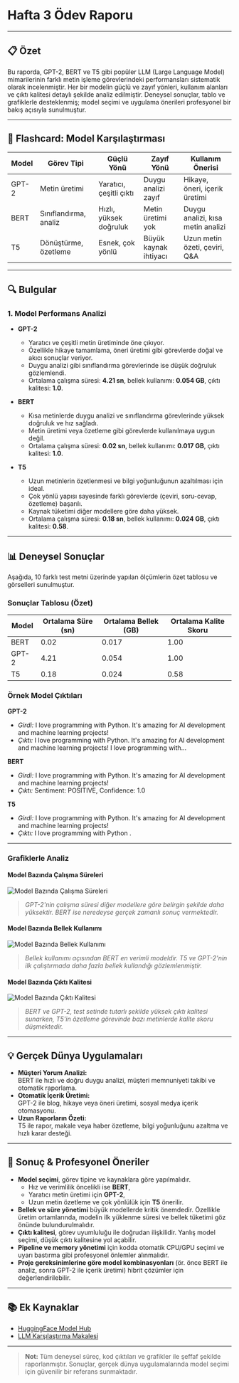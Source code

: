 # Hafta 3 Ödev Raporu

---

## 📋 Özet

Bu raporda, GPT-2, BERT ve T5 gibi popüler LLM (Large Language Model) mimarilerinin farklı metin işleme görevlerindeki performansları sistematik olarak incelenmiştir. Her bir modelin güçlü ve zayıf yönleri, kullanım alanları ve çıktı kalitesi detaylı şekilde analiz edilmiştir. Deneysel sonuçlar, tablo ve grafiklerle desteklenmiş; model seçimi ve uygulama önerileri profesyonel bir bakış açısıyla sunulmuştur.

---

## 🧠 Flashcard: Model Karşılaştırması

| Model  | Görev Tipi                | Güçlü Yönü                | Zayıf Yönü                | Kullanım Önerisi                  |
|--------|---------------------------|---------------------------|---------------------------|------------------------------------|
| GPT-2  | Metin üretimi             | Yaratıcı, çeşitli çıktı   | Duygu analizi zayıf       | Hikaye, öneri, içerik üretimi      |
| BERT   | Sınıflandırma, analiz     | Hızlı, yüksek doğruluk    | Metin üretimi yok         | Duygu analizi, kısa metin analizi  |
| T5     | Dönüştürme, özetleme      | Esnek, çok yönlü          | Büyük kaynak ihtiyacı     | Uzun metin özeti, çeviri, Q&A      |

---

## 🔍 Bulgular

### 1. Model Performans Analizi

- **GPT-2**  
  - Yaratıcı ve çeşitli metin üretiminde öne çıkıyor.
  - Özellikle hikaye tamamlama, öneri üretimi gibi görevlerde doğal ve akıcı sonuçlar veriyor.
  - Duygu analizi gibi sınıflandırma görevlerinde ise düşük doğruluk gözlemlendi.
  - Ortalama çalışma süresi: **4.21 sn**, bellek kullanımı: **0.054 GB**, çıktı kalitesi: **1.0**.

- **BERT**  
  - Kısa metinlerde duygu analizi ve sınıflandırma görevlerinde yüksek doğruluk ve hız sağladı.
  - Metin üretimi veya özetleme gibi görevlerde kullanılmaya uygun değil.
  - Ortalama çalışma süresi: **0.02 sn**, bellek kullanımı: **0.017 GB**, çıktı kalitesi: **1.0**.

- **T5**  
  - Uzun metinlerin özetlenmesi ve bilgi yoğunluğunun azaltılması için ideal.
  - Çok yönlü yapısı sayesinde farklı görevlerde (çeviri, soru-cevap, özetleme) başarılı.
  - Kaynak tüketimi diğer modellere göre daha yüksek.
  - Ortalama çalışma süresi: **0.18 sn**, bellek kullanımı: **0.024 GB**, çıktı kalitesi: **0.58**.

---

## 📊 Deneysel Sonuçlar

Aşağıda, 10 farklı test metni üzerinde yapılan ölçümlerin özet tablosu ve görselleri sunulmuştur.

### Sonuçlar Tablosu (Özet)

| Model   | Ortalama Süre (sn) | Ortalama Bellek (GB) | Ortalama Kalite Skoru |
|---------|--------------------|----------------------|-----------------------|
| BERT    | 0.02               | 0.017                | 1.00                  |
| GPT-2   | 4.21               | 0.054                | 1.00                  |
| T5      | 0.18               | 0.024                | 0.58                  |

### Örnek Model Çıktıları

**GPT-2**
- *Girdi:* I love programming with Python. It's amazing for AI development and machine learning projects!
- *Çıktı:* I love programming with Python. It's amazing for AI development and machine learning projects! I love programming with...

**BERT**
- *Girdi:* I love programming with Python. It's amazing for AI development and machine learning projects!
- *Çıktı:* Sentiment: POSITIVE, Confidence: 1.0

**T5**
- *Girdi:* I love programming with Python. It's amazing for AI development and machine learning projects!
- *Çıktı:* I love programming with Python .

---

### Grafiklerle Analiz

#### Model Bazında Çalışma Süreleri

![Model Bazında Çalışma Süreleri](weekly_assignment/Figure_1.png)
> *GPT-2'nin çalışma süresi diğer modellere göre belirgin şekilde daha yüksektir. BERT ise neredeyse gerçek zamanlı sonuç vermektedir.*

#### Model Bazında Bellek Kullanımı

![Model Bazında Bellek Kullanımı](weekly_assignment/Figure_2.png)
> *Bellek kullanımı açısından BERT en verimli modeldir. T5 ve GPT-2'nin ilk çalıştırmada daha fazla bellek kullandığı gözlemlenmiştir.*

#### Model Bazında Çıktı Kalitesi

![Model Bazında Çıktı Kalitesi](weekly_assignment/Figure_3.png)
> *BERT ve GPT-2, test setinde tutarlı şekilde yüksek çıktı kalitesi sunarken, T5'in özetleme görevinde bazı metinlerde kalite skoru düşmektedir.*

---

## 💡 Gerçek Dünya Uygulamaları

- **Müşteri Yorum Analizi:**  
  BERT ile hızlı ve doğru duygu analizi, müşteri memnuniyeti takibi ve otomatik raporlama.
- **Otomatik İçerik Üretimi:**  
  GPT-2 ile blog, hikaye veya öneri üretimi, sosyal medya içerik otomasyonu.
- **Uzun Raporların Özeti:**  
  T5 ile rapor, makale veya haber özetleme, bilgi yoğunluğunu azaltma ve hızlı karar desteği.

---

## 📝 Sonuç & Profesyonel Öneriler

- **Model seçimi**, görev tipine ve kaynaklara göre yapılmalıdır.  
  - Hız ve verimlilik öncelikli ise **BERT**,
  - Yaratıcı metin üretimi için **GPT-2**,
  - Uzun metin özetleme ve çok yönlülük için **T5** önerilir.
- **Bellek ve süre yönetimi** büyük modellerde kritik önemdedir. Özellikle üretim ortamlarında, modelin ilk yüklenme süresi ve bellek tüketimi göz önünde bulundurulmalıdır.
- **Çıktı kalitesi**, görev uyumluluğu ile doğrudan ilişkilidir. Yanlış model seçimi, düşük çıktı kalitesine yol açabilir.
- **Pipeline ve memory yönetimi** için kodda otomatik CPU/GPU seçimi ve uyarı bastırma gibi profesyonel önlemler alınmalıdır.
- **Proje gereksinimlerine göre model kombinasyonları** (ör. önce BERT ile analiz, sonra GPT-2 ile içerik üretimi) hibrit çözümler için değerlendirilebilir.

---

## 📚 Ek Kaynaklar

- [HuggingFace Model Hub](https://huggingface.co/models)
- [LLM Karşılaştırma Makalesi](https://arxiv.org/abs/2107.02137)

---

> **Not:** Tüm deneysel süreç, kod çıktıları ve grafikler ile şeffaf şekilde raporlanmıştır. Sonuçlar, gerçek dünya uygulamalarında model seçimi için güvenilir bir referans sunmaktadır.
